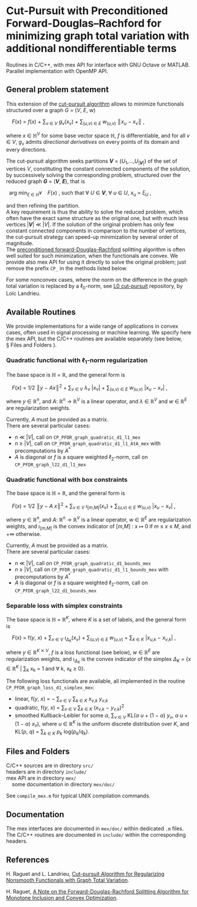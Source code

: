 # Cut-Pursuit with Preconditioned Forward-Douglas–Rachford for minimizing graph total variation with additional nondifferentiable terms
Routines in C/C++, with mex API for interface with GNU Octave or MATLAB.  
Parallel implementation with OpenMP API.  

## General problem statement
This extension of the [cut-pursuit algorithm](https://github.com/loicland/cut-pursuit) allows to minimize functionals structured over a graph _G_ = (_V_, _E_, w)

    _F_(_x_) = _f_(_x_) + ∑<sub>_v_ ∈ _V_</sub> _g_<sub>_v_</sub>(_x_<sub>_v_</sub>) +
 ∑<sub>(_u_,_v_) ∈ _E_</sub> _w_<sub>(_u_,_v_)</sub> ║<i>x</i><sub>_u_</sub> − _x_<sub>_v_</sub>║ ,    

where _x_ ∈ ℍ<sup>_V_</sup> for some base vector space ℍ, _f_ is differentiable, and for all _v_ ∈ _V_, _g_<sub>_v_</sub> admits _directional derivatives_ on every points of its domain and every directions.  

The cut-pursuit algorithm seeks partitions __*V*__ = (_U_<sub>1</sub>,...,_U_<sub>|__*V*__|</sub>) of the set of vertices _V_, constituting the constant connected components of the solution, by successively solving the corresponding problem, structured over the reduced graph __*G*__ = (__*V*__, __*E*__), that is

  arg min<sub>_ξ_ ∈ ℍ<sup>__*V*__</sup></sub>
    _F_(_x_) ,   such that ∀ _U_ ∈ __*V*__, ∀ _u_ ∈ _U_, _x_<sub>_u_</sub> = _ξ_<sub>_U_</sub> ,

and then refining the partition.  
A key requirement is thus the ability to solve the reduced problem, which often have the exact same structure as the original one, but with much less vertices |__*V*__| ≪ |_V_|. If the solution of the original problem has only few constant connected components in comparison to the number of vertices, the cut-pursuit strategy can speed-up minimization by several order of magnitude.  
The [preconditioned forward-Douglas–Rachford](https://1a7r0ch3.github.io/pgfb/) splitting algorithm is often well suited for such minimization, when the functionals are convex. We provide also mex API for using it directly to solve the original problem; just remove the prefix `CP_` in the methods listed below.  

For some nonconvex cases, where the norm on the difference in the graph total variation is replaced by a ℓ<sub>0</sub>-norm, see [L0 cut-pursuit](https://github.com/loicland/cut-pursuit) repository, by Loïc Landrieu.

## Available Routines

We provide implementations for a wide range of applications in convex cases, often used in signal processing or machine learning. We specify here the mex API, but the C/C++ routines are available separately (see below, § Files and Folders ).  

### Quadratic functional with ℓ<sub>1</sub>-norm regularization
The base space is ℍ = ℝ, and the general form is  

    _F_(_x_) = 1/2 ║<i>y</i> − _A_<i>x</i>║<sup>2</sup> +
 ∑<sub>_v_ ∈ _V_</sub> _λ_<sub>_v_</sub> |_x_<sub>_v_</sub>| +
 ∑<sub>(_u_,_v_) ∈ _E_</sub> _w_<sub>(_u_,_v_)</sub>
 |_x_<sub>_u_</sub> − _x_<sub>_v_</sub>| ,  

where _y_ ∈ ℝ<sup>_n_</sup>, and _A_: ℝ<sup>_n_</sup> → ℝ<sup>_V_</sup> is a linear operator, and 
_λ_ ∈ ℝ<sup>_V_</sup> and _w_ ∈ ℝ<sup>_E_</sup> are regularization weights.  

Currently, _A_ must be provided as a matrix.  
There are several particular cases:  
 - _n_ ≪ |_V_|, call on `CP_PFDR_graph_quadratic_d1_l1_mex`  
 - _n_ ≥ |_V_|, call on `CP_PFDR_graph_quadratic_d1_l1_AtA_mex`
with precomputations by _A_<sup>\*</sup>   
 - _A_ is diagonal or _f_ is a square weighted ℓ<sub>2</sub>-norm, call on
`CP_PFDR_graph_l22_d1_l1_mex`  

### Quadratic functional with box constraints
The base space is ℍ = ℝ, and the general form is  

    _F_(_x_) = 1/2 ║<i>y</i> − _A_ <i>x</i>║<sup>2</sup> +
 ∑<sub>_v_ ∈ _V_</sub> _ι_<sub>\[_m_,_M_\]</sub>(_x_<sub>_v_</sub>) +
 ∑<sub>(_u_,_v_) ∈ _E_</sub> _w_<sub>(_u_,_v_)</sub>
 |_x_<sub>_u_</sub> − _x_<sub>_v_</sub>| ,  

where _y_ ∈ ℝ<sup>_n_</sup>, and _A_: ℝ<sup>_n_</sup> → ℝ<sup>_V_</sup> is a linear operator, _w_ ∈ ℝ<sup>_E_</sup> are regularization weights, and _ι_<sub>\[_m_,_M_\]</sub> is the convex indicator of \[_m_,_M_\] : x ↦ 0 if _m_ ≤ _x_ ≤ _M_, and +∞ otherwise.  

Currently, _A_ must be provided as a matrix.  
There are several particular cases:  
 - _n_ ≪ |_V_|, call on `CP_PFDR_graph_quadratic_d1_bounds_mex`  
 - _n_ ≥ |_V_|, call on `CP_PFDR_graph_quadratic_d1_l1_bounds_mex`
with precomputations by _A_<sup>\*</sup>   
 - _A_ is diagonal or _f_ is a square weighted ℓ<sub>2</sub>-norm, call on
`CP_PFDR_graph_l22_d1_bounds_mex`  

### Separable loss with simplex constraints
The base space is ℍ = ℝ<sup>_K_</sup>, where _K_ is a set of labels, and the general form is  

    _F_(_x_) = f(_y_, _x_) +
 ∑<sub>_v_ ∈ _V_</sub> _ι_<sub>_Δ_<sub>_K_</sub></sub>(_x_<sub>_v_</sub>) +
 ∑<sub>(_u_,_v_) ∈ _E_</sub> _w_<sub>(_u_,_v_)</sub> +
 ∑<sub>_k_ ∈ _K_</sub> |_x_<sub>_u_,_k_</sub> − _x_<sub>_v_,_k_</sub>| ,  

where _y_ ∈ ℝ<sup>_K_ ⨯ _V_</sup>, _f_ is a loss functional (see below), _w_ ∈ ℝ<sup>_E_</sup> are regularization weights, and _ι_<sub>_Δ_<sub>_K_</sub></sub> is the convex indicator of the simplex
_Δ_<sub>_K_</sub> = {_x_ ∈ ℝ<sup>_K_</sup> | ∑<sub>k</sub> x<sub>k</sub> = 1 and ∀ k, x<sub>k</sub> ≥ 0}.  

The following loss functionals are available, all implemented in the routine
`CP_PFDR_graph_loss_d1_simplex_mex`:
 - linear, f(_y_, _x_) = − ∑<sub>_v_ ∈ _V_</sub> ∑<sub>_k_ ∈ _K_</sub> _x_<sub>_v_,_k_</sub> _y_<sub>_v_,_k_</sub>
 - quadratic, f(_y_, _x_) = ∑<sub>_v_ ∈ _V_</sub> ∑<sub>_k_ ∈ _K_</sub> (_x_<sub>_v_,_k_</sub> − _y_<sub>_v_,_k_</sub>)<sup>2</sup>
 - smoothed Kullback–Leibler for some _α_, ∑<sub>_v_ ∈ _V_</sub>
KL(_α_ _u_ + (1 − _α_) _y_<sub>_v_</sub>, _α_ _u_ + (1 − _α_) _x_<sub>_v_</sub>),
where _u_ ∈ ℝ<sup>_K_</sup> is the uniform discrete distribution over _K_, and
KL(_p_, _q_) = ∑<sub>_k_ ∈ _K_</sub> _p_<sub>_k_</sub> log(_p_<sub>_k_</sub>/_q_<sub>_k_</sub>).  

## Files and Folders
C/C++ sources are in directory `src/`  
headers are in directory `include/`  
mex API are in directory `mex/`  
    some documentation in directory `mex/doc/`  

See `compile_mex.m` for typical UNIX compilation commands.

## Documentation
The mex interfaces are documented in `mex/doc/` within dedicated `.m` files.  
The C/C++ routines are documented in `include/` within the corresponding headers.  

## References
H. Raguet and L. Landrieu, [Cut-pursuit Algorithm for Regularizing Nonsmooth Functionals with Graph Total Variation](https://1a7r0ch3.github.io/cp/).

H. Raguet, [A Note on the Forward-Douglas-Rachford Splitting Algorithm for Monotone Inclusion and Convex Optimization](https://1a7r0ch3.github.io/pgfb/).
